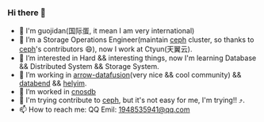 ### Hi there 👋

<!--
**guojidan/guojidan** is a ✨ _special_ ✨ repository because its `README.md` (this file) appears on your GitHub profile.

Here are some ideas to get you started:
-->
- 👋 I'm guojidan(国际蛋, it mean I am very international)
- 🔭 I’m a Storage Operations Engineer(maintain [ceph](https://github.com/ceph/ceph) cluster, so thanks to [ceph](https://github.com/ceph/ceph)'s contributors 😄), now I work at Ctyun(天翼云).
- 🌱 I’m interested in Hard && interesting things, now I'm learning Database && Distributed System && Storage System.
- 👯 I’m working in [arrow-datafusion](https://github.com/apache/arrow-datafusion)(very nice && cool community) && [databend](https://github.com/datafuselabs/databend) && [helyim](https://github.com/helyim/helyim).
- 🤔 I’m worked in [cnosdb](https://github.com/cnosdb/cnosdb)
- 💬 I'm trying contribute to [ceph](https://github.com/ceph/ceph), but it's not easy for me, I'm trying!! ⤴️.
- 📫 How to reach me: QQ Emil: 1948535941@qq.com

